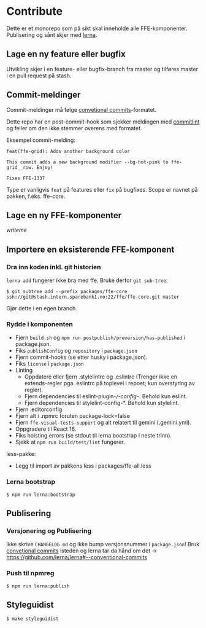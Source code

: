 # Contribute

Dette er et monorepo som på sikt skal inneholde alle FFE-komponenter.
Publisering og sånt skjer med [lerna](https://lernajs.io).

## Lage en ny feature eller bugfix

Utvikling skjer i en feature- eller bugfix-branch fra master og tilføres master
i en pull request på stash.

## Commit-meldinger

Commit-meldinger må følge [convetional commits](https://conventionalcommits.org/)-formatet.

Dette repo har en post-commit-hook som sjekker meldingen med [commitlint](https://github.com/marionebl/commitlint)
og feiler om den ikke stemmer overens med formatet.

Eksempel commit-melding:

```
feat(ffe-grid): Adds another background color

This commit adds a new background modifier --bg-hot-pink to ffe-grid__row. Enjoy!

Fixes FFE-1337
```

Type er vanligvis `feat` på features eller `fix` på bugfixes. Scope er navnet på pakken, f.eks. ffe-core.

## Lage en ny FFE-komponenter

_writeme_

## Importere en eksisterende FFE-komponent

### Dra inn koden inkl. git historien

`lerna add` fungerer ikke bra med ffe. Bruke derfor `git sub-tree`:

```
$ git subtree add --prefix packages/ffe-core ssh://git@stash.intern.sparebank1.no:22/ffe/ffe-core.git master
```

Gjør dette i en egen branch.

### Rydde i komponenten

* Fjern `build.sh` og `npm run postpublish/preversion/has-published` i package.json.
* Fiks `publishConfig` og `repository` i `package.json`
* Fjern commit-hooks (se etter husky i package.json).
* Fiks `license` i `package.json`
* Linting
  * Oppdatere eller fjern .stylelintrc og .eslintrc (Trenger ikke en extends-regler pga. eslintrc på toplevel i repoet; kun overstyring av regler).
  * Fjern dependencies til eslint-plugin-*/-config-*. Behold kun eslint.
  * Fjern dependencies til stylelint-config-*. Behold kun stylelint.
* Fjern .editorconfig
* Fjern alt i .npmrc foruten package-lock=false
* Fjern `ffe-visual-tests-support` og alt relatert til gemini (.gemini.yml).
* Oppgradere til React 16.
* Fiks hoisting errors (se stdout til lerna bootstrap i neste trinn).
* Sjekk at `npm run build/test/lint` fungerer.

less-pakke:
* Legg til import av pakkens less i packages/ffe-all.less


### Lerna bootstrap

```
$ npm run lerna:bootstrap
```

## Publisering

###  Versjonering og Publisering

Ikke skrive `CHANGELOG.md` og ikke bump versjonsnummer i `package.json`!
Bruk [convetional commits](https://conventionalcommits.org/) isteden og lerna tar da hånd om det
-> https://github.com/lerna/lerna#--conventional-commits


### Push til npmreg

```
$ npm run lerna:publish
```

## Styleguidist

```
$ make styleguidist
```
